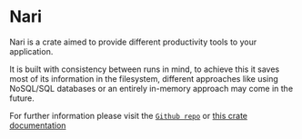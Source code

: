 # Nari
Nari is a crate aimed to provide different productivity tools to your application.

It is built with consistency between runs in mind, to achieve this it saves most
of its information in the filesystem, different approaches like using NoSQL/SQL
databases or an entirely in-memory approach may come in the future.

For further information please visit the [`Github repo`](https://github.com/HiccupEnthusiast/Nari) 
or [this crate documentation](https://docs.rs/nari)